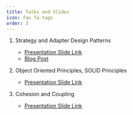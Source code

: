 ```yaml
---
title: Talks and Slides
icon: fas fa-tags
order: 3
---
```


1. Strategy and Adapter Design Patterns
    - [Presentation Slide Link](https://docs.google.com/presentation/d/1owJJ9usilzdGZQWWwYk-rOvJXlUv-AHIWEJA9Rqr3lg/edit?usp=sharing)
    - [Blog Post](https://simantaturja.github.io/design-patterns/strategy-pattern)

2. Object Oriented Principles, SOLID Principles
    - [Presentation Slide Link](https://drive.google.com/file/d/12-Qa5iBzg3cuteocQgtndHbfGvXoThRn/view?usp=sharing)

3. Cohesion and Coupling
    - [Presentation Slide Link](https://drive.google.com/file/d/1cMpOE0PkSa7--3-sgNKKu8RjIJrm0Z2N/view?usp=sharing)